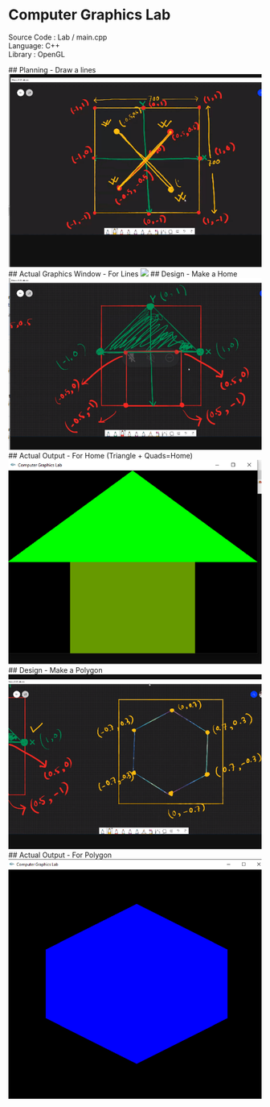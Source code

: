 # Computer Graphics Lab
 <p>Source Code : Lab / main.cpp<br>
 	Language: C++<br>
	Library : OpenGL<br>
	</p>
## Planning - Draw a lines 
<br>
<img   src="https://github.com/mhridoy/Computer-Graphics-Lab/blob/main/Images/Create_Lines_on_OpenGL.PNG" />
## Actual Graphics Window - For Lines
<img src="https://github.com/mhridoy/Computer-Graphics-Lab/blob/main/Images/Draw_Lines_on_DrawopenGL.PNG"/>
## Design - Make a Home 
<img src="https://github.com/mhridoy/Computer-Graphics-Lab/blob/main/Images/Make_A_home_plan_Design.PNG"/>
## Actual Output - For Home (Triangle + Quads=Home)
<img src="https://github.com/mhridoy/Computer-Graphics-Lab/blob/main/Images/Triangle_plus_Quads_equal=Home.PNG"/>
## Design - Make a Polygon
<img src="https://github.com/mhridoy/Computer-Graphics-Lab/blob/main/Images/Make_a_polygon_design.PNG"/>
## Actual Output - For Polygon
<img src="https://github.com/mhridoy/Computer-Graphics-Lab/blob/main/Images/Polygon_Actual_Output.PNG"/>
